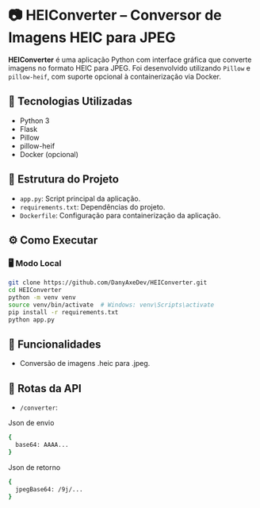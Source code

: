 # 📷 HEIConverter – Conversor de Imagens HEIC para JPEG

**HEIConverter** é uma aplicação Python com interface gráfica que converte imagens no formato HEIC para JPEG. Foi desenvolvido utilizando `Pillow` e `pillow-heif`, com suporte opcional à containerização via Docker.

## 🚀 Tecnologias Utilizadas

- Python 3
- Flask
- Pillow
- pillow-heif
- Docker (opcional)

## 📁 Estrutura do Projeto

- `app.py`: Script principal da aplicação.
- `requirements.txt`: Dependências do projeto.
- `Dockerfile`: Configuração para containerização da aplicação.


## ⚙️ Como Executar

### 🖥️ Modo Local

```bash
git clone https://github.com/DanyAxeDev/HEIConverter.git
cd HEIConverter
python -m venv venv
source venv/bin/activate  # Windows: venv\Scripts\activate
pip install -r requirements.txt
python app.py
```

## 🧪 Funcionalidades

- Conversão de imagens .heic para .jpeg.

## 📡 Rotas da API

- `/converter`:

Json de envio
```bash
{
  base64: AAAA...
}
```

Json de retorno
```bash
{
  jpegBase64: /9j/...
}
```
